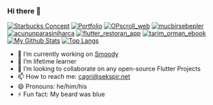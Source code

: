 ### Hi there 👋






[![Starbucks Concept](https://github-readme-stats.vercel.app/api/pin/?username=guccisekspir&theme=radical&repo=starbucks_concept)](https://github.com/guccisekspir/starbucks_concept)
[![Portfolio](https://github-readme-stats.vercel.app/api/pin/?username=guccisekspir&theme=radical&repo=my_portfolio_flutter)](https://github.com/guccisekspir/my_portfolio_flutter)
[![OPscroll_web](https://github-readme-stats.vercel.app/api/pin/?username=guccisekspir&theme=radical&repo=OPscroll_web)](https://github.com/guccisekspir/OPScroll_web)
[![mucbirsebepler](https://github-readme-stats.vercel.app/api/pin/?username=guccisekspir&theme=radical&repo=mucbirsebepler)](https://github.com/guccisekspir/mucbirsebepler)
[![acununparasiniharca](https://github-readme-stats.vercel.app/api/pin/?username=guccisekspir&theme=radical&repo=acununparasiniharca)](https://github.com/guccisekspir/acununparasiniharca)
[![flutter_restoran_app](https://github-readme-stats.vercel.app/api/pin/?username=guccisekspir&theme=radical&repo=flutter_restoran_app)](https://github.com/guccisekspir/flutter_restoran_app)
[![tarim_orman_ebook](https://github-readme-stats.vercel.app/api/pin/?username=guccisekspir&theme=radical&repo=tarim_orman_ebook)](https://github.com/guccisekspir/tarim_orman_ebook)
[![My Github Stats](https://github-readme-stats.vercel.app/api?username=guccisekspir&count_private=true&theme=radical&hide=prs,issues)](https://github.com/anuraghazra/github-readme-stats)
[![Top Langs](https://github-readme-stats.vercel.app/api/top-langs/?username=guccisekspir&theme=radical)](https://github.com/anuraghazra/github-readme-stats)



- 🔭 I’m currently working on [Smoody](https://www.instagram.com/smoody.app/)
- 🌱 I’m lifetime learner
- 👯 I’m looking to collaborate on any open-source Flutter Projects
- 📫 How to reach me: cagri@sekspir.net
- 😄 Pronouns: he/him/his
- ⚡ Fun fact: My beard was blue 

